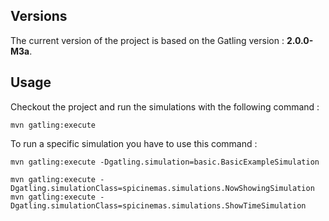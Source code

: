 Versions
------------

The current version of the project is based on the Gatling version : **2.0.0-M3a**.

Usage
-----

Checkout the project and run the simulations with the following command :

```
mvn gatling:execute
```

To run a specific simulation you have to use this command :

```
mvn gatling:execute -Dgatling.simulation=basic.BasicExampleSimulation

mvn gatling:execute -Dgatling.simulationClass=spicinemas.simulations.NowShowingSimulation
mvn gatling:execute -Dgatling.simulationClass=spicinemas.simulations.ShowTimeSimulation
```
